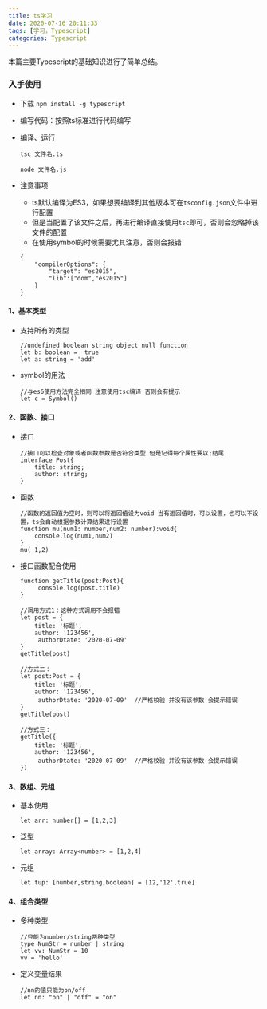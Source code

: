 ```yaml
---
title: ts学习
date: 2020-07-16 20:11:33
tags: [学习，Typescript]
categories: Typescript
---
```


本篇主要Typescript的基础知识进行了简单总结。

<!-- more -->

### 入手使用

- 下载 `npm install -g typescript `

- 编写代码：按照ts标准进行代码编写

- 编译、运行

  `tsc 文件名.ts`

  `node 文件名.js`

- 注意事项

  - ts默认编译为ES3，如果想要编译到其他版本可在`tsconfig.json`文件中进行配置
  - 但是当配置了该文件之后，再进行编译直接使用`tsc`即可，否则会忽略掉该文件的配置
  - 在使用symbol的时候需要尤其注意，否则会报错

  ```
  {
      "compilerOptions": {
          "target": "es2015",
          "lib":["dom","es2015"]
      }
  }
  ```

#### 1、基本类型

- 支持所有的类型

  ```
  //undefined boolean string object null function
  let b: boolean =  true
  let a: string = 'add'
  ```

- symbol的用法

  ```
  //与es6使用方法完全相同 注意使用tsc编译 否则会有提示
  let c = Symbol()
  ```

#### 2、函数、接口

- 接口

  ```
  //接口可以检查对象或者函数参数是否符合类型 但是记得每个属性要以;结尾
  interface Post{
      title: string;
      author: string;
  }
  ```

- 函数

  ```
  //函数的返回值为空时，则可以将返回值设为void 当有返回值时，可以设置，也可以不设置，ts会自动根据参数计算结果进行设置
  function mu(num1: number,num2: number):void{
      console.log(num1,num2)
  }
  mu( 1,2)
  ```

- 接口函数配合使用

  ```
  function getTitle(post:Post){
       console.log(post.title)
  }
  
  //调用方式1：这种方式调用不会报错
  let post = {
      title: '标题',
      author: '123456',
       authorDtate: '2020-07-09'
  }
  getTitle(post)
  
  //方式二：
  let post:Post = {
      title: '标题',
      author: '123456',
       authorDtate: '2020-07-09'  //严格校验 并没有该参数 会提示错误
  }
  getTitle(post)
  
  //方式三：
  getTitle({
      title: '标题',
      author: '123456',
       authorDtate: '2020-07-09'  //严格校验 并没有该参数 会提示错误
  })
  ```

#### 3、数组、元组

- 基本使用

  ```
  let arr: number[] = [1,2,3]
  ```

- 泛型

  ```
  let array: Array<number> = [1,2,4]
  ```

- 元组

  ```
  let tup: [number,string,boolean] = [12,'12',true]
  ```

#### 4、组合类型

- 多种类型

  ```
  //只能为number/string两种类型
  type NumStr = number | string
  let vv: NumStr = 10
  vv = 'hello'
  ```

- 定义变量结果

  ```
  //nn的值只能为on/off
  let nn: "on" | "off" = "on"
  ```
